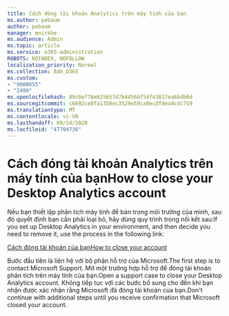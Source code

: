 ```yaml
---
title: Cách đóng tài khoản Analytics trên máy tính của bạn
ms.author: pebaum
author: pebaum
manager: mnirkhe
ms.audience: Admin
ms.topic: article
ms.service: o365-administration
ROBOTS: NOINDEX, NOFOLLOW
localization_priority: Normal
ms.collection: Adm_O365
ms.custom:
- "9000655"
- "2499"
ms.openlocfilehash: 89c6ef78e025657d7b4456bf54f43817ea6bdb6d
ms.sourcegitcommit: c6692ce0fa1358ec3529e59ca0ecdfdea4cdc759
ms.translationtype: MT
ms.contentlocale: vi-VN
ms.lasthandoff: 09/14/2020
ms.locfileid: "47704736"
---
```

# <a name="how-to-close-your-desktop-analytics-account"></a><span data-ttu-id="60e8f-102">Cách đóng tài khoản Analytics trên máy tính của bạn</span><span class="sxs-lookup"><span data-stu-id="60e8f-102">How to close your Desktop Analytics account</span></span>

<span data-ttu-id="60e8f-103">Nếu bạn thiết lập phân tích máy tính để bàn trong môi trường của mình, sau đó quyết định bạn cần phải loại bỏ, hãy dùng quy trình trong nối kết sau:</span><span class="sxs-lookup"><span data-stu-id="60e8f-103">If you set up Desktop Analytics in your environment, and then decide you need to remove it, use the process in the following link:</span></span>

[<span data-ttu-id="60e8f-104">Cách đóng tài khoản của bạn</span><span class="sxs-lookup"><span data-stu-id="60e8f-104">How to close your account</span></span>](https://docs.microsoft.com/configmgr/desktop-analytics/account-close)

<span data-ttu-id="60e8f-105">Bước đầu tiên là liên hệ với bộ phận hỗ trợ của Microsoft.</span><span class="sxs-lookup"><span data-stu-id="60e8f-105">The first step is to contact Microsoft Support.</span></span> <span data-ttu-id="60e8f-106">Mở một trường hợp hỗ trợ để đóng tài khoản phân tích trên máy tính của bạn.</span><span class="sxs-lookup"><span data-stu-id="60e8f-106">Open a support case to close your Desktop Analytics account.</span></span> <span data-ttu-id="60e8f-107">Không tiếp tục với các bước bổ sung cho đến khi bạn nhận được xác nhận rằng Microsoft đã đóng tài khoản của bạn.</span><span class="sxs-lookup"><span data-stu-id="60e8f-107">Don't continue with additional steps until you receive confirmation that Microsoft closed your account.</span></span>
